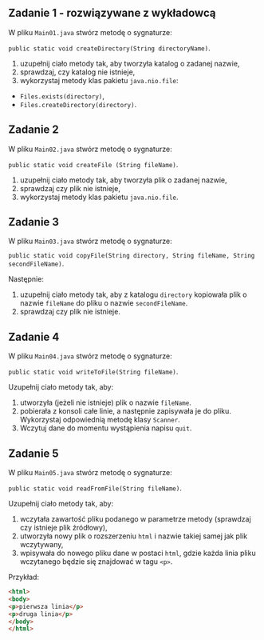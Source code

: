 ## Zadanie 1 - rozwiązywane z wykładowcą

W pliku `Main01.java` stwórz metodę o sygnaturze:
 
 `public static void createDirectory(String directoryName)`.

1. uzupełnij ciało metody tak, aby tworzyła katalog o zadanej nazwie,
2. sprawdzaj, czy katalog nie istnieje,
3. wykorzystaj metody klas pakietu `java.nio.file`: 
 - `Files.exists(directory)`,
 - `Files.createDirectory(directory)`.



## Zadanie 2

W pliku `Main02.java` stwórz metodę o sygnaturze:
 
 `public static void createFile (String fileName)`.

1. uzupełnij ciało metody tak, aby tworzyła plik o zadanej nazwie,
2. sprawdzaj czy plik nie istnieje,
3. wykorzystaj metody klas pakietu `java.nio.file`.


## Zadanie 3

W pliku `Main03.java` stwórz metodę o sygnaturze:
 
 `public static void copyFile(String directory, String fileName, String secondFileName)`.
   
Następnie:  

1. uzupełnij ciało metody tak, aby z katalogu `directory` kopiowała plik o nazwie `fileName` do pliku o nazwie `secondFileName`.
2. sprawdzaj czy plik nie istnieje.


## Zadanie 4

W pliku `Main04.java` stwórz metodę o sygnaturze:
 
 `public static void writeToFile(String fileName)`.
   
Uzupełnij ciało metody tak, aby:

1. utworzyła (jeżeli nie istnieje) plik o nazwie `fileName`. 
2. pobierała z konsoli całe linie, a następnie zapisywała je do pliku. 
Wykorzystaj odpowiednią metodę klasy `Scanner`.
3. Wczytuj dane do momentu wystąpienia napisu `quit`.



## Zadanie 5

W pliku `Main05.java` stwórz metodę o sygnaturze:
 
 `public static void readFromFile(String fileName)`.
   
Uzupełnij ciało metody tak, aby:

1. wczytała zawartość pliku podanego w parametrze metody (sprawdzaj czy istnieje plik źródłowy),
2. utworzyła nowy plik o rozszerzeniu `html` i nazwie takiej samej jak plik wczytywany,
3. wpisywała do nowego pliku dane w postaci `html`, gdzie każda linia pliku wczytanego będzie się znajdować w tagu `<p>`.

Przykład:
```html
<html>
<body>
<p>pierwsza linia</p>
<p>druga linia</p>
</body>
</html>

```
